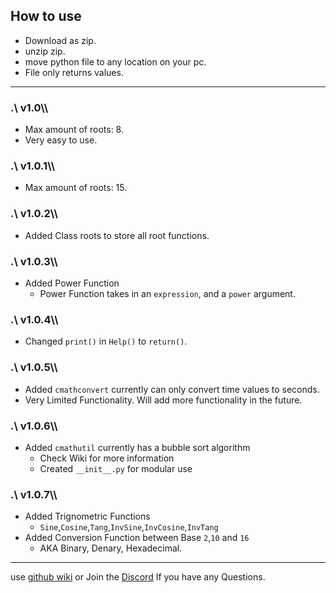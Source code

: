 ## How to use
* Download as zip.
* unzip zip.
* move python file to any location on your pc.
* File only returns values.
---

### __.\ v1.0\\\\__

* Max amount of roots: 8.
* Very easy to use.

### __.\ v1.0.1\\\\__
* Max amount of roots: 15.

### __.\ v1.0.2\\\\__
* Added Class roots to store all root functions.

### __.\ v1.0.3\\\\__
* Added Power Function
    * Power Function takes in an ```expression```, and a ```power``` argument.

### __.\ v1.0.4\\\\__
* Changed ```print()``` in ```Help()``` to ```return()```.

### __.\ v1.0.5\\\\__
* Added ```cmathconvert``` currently can only convert time values to seconds.
* Very Limited Functionality. Will add more functionality in the future.

### __.\ v1.0.6\\\\__
* Added ```cmathutil``` currently has a bubble sort algorithm
   * Check Wiki for more information
   * Created ```__init__.py``` for modular use
   
### __.\ v1.0.7\\\\__
* Added Trignometric Functions
   * `Sine`,`Cosine`,`Tang`,`InvSine`,`InvCosine`,`InvTang`
* Added Conversion Function between Base `2`,`10` and `16`
   * AKA Binary, Denary, Hexadecimal.
---

use [github wiki](https://github.com/CaidynPaul/cmathlib/wiki) or Join the [Discord](https://discord.gg/5sAd4mQvRZ) If you have any Questions.
